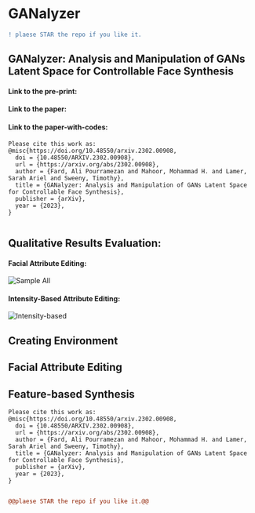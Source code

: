 # GANalyzer

	
```diff
! plaese STAR the repo if you like it.
```


## GANalyzer: Analysis and Manipulation of GANs Latent Space for Controllable Face Synthesis


#### Link to the pre-print:

#### Link to the paper:

#### Link to the paper-with-codes:


```
Please cite this work as:
@misc{https://doi.org/10.48550/arxiv.2302.00908,
  doi = {10.48550/ARXIV.2302.00908},
  url = {https://arxiv.org/abs/2302.00908},
  author = {Fard, Ali Pourramezan and Mahoor, Mohammad H. and Lamer, Sarah Ariel and Sweeny, Timothy},
  title = {GANalyzer: Analysis and Manipulation of GANs Latent Space for Controllable Face Synthesis},
  publisher = {arXiv},
  year = {2023},
}


```

##  Qualitative Results Evaluation:

#### Facial Attribute Editing:

![Sample All](https://github.com/aliprf/GANalyzer/blob/master/img/all.png?raw=true)

#### Intensity-Based Attribute Editing:
![Intensity-based](https://github.com/aliprf/GANalyzer/blob/master/img/intensirt.png?raw=true)


## Creating Environment

## Facial Attribute Editing

## Feature-based Synthesis




```
Please cite this work as:
@misc{https://doi.org/10.48550/arxiv.2302.00908,
  doi = {10.48550/ARXIV.2302.00908},
  url = {https://arxiv.org/abs/2302.00908},
  author = {Fard, Ali Pourramezan and Mahoor, Mohammad H. and Lamer, Sarah Ariel and Sweeny, Timothy},
  title = {GANalyzer: Analysis and Manipulation of GANs Latent Space for Controllable Face Synthesis},
  publisher = {arXiv},
  year = {2023},
}


```


```diff
@@plaese STAR the repo if you like it.@@
```
